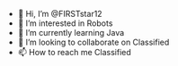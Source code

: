 - 👋 Hi, I’m @FIRSTstar12
- 👀 I’m interested in Robots
- 🌱 I’m currently learning Java
- 💞️ I’m looking to collaborate on Classified
- 📫 How to reach me Classified

<!---
FIRSTstar12/FIRSTstar12 is a ✨ special ✨ repository because its `README.md` (this file) appears on your GitHub profile.
You can click the Preview link to take a look at your changes.
--->
